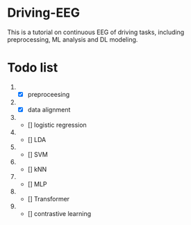 # Driving-EEG
This is a tutorial on continuous EEG of driving tasks, including preprocessing, ML analysis and DL modeling.

# Todo list
1. - [x] preproceesing
2. - [x] data alignment
3. - [] logistic regression
4. - [] LDA
5. - [] SVM
6. - [] kNN
7. - [] MLP
8. - [] Transformer
9. - [] contrastive learning
